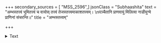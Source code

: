 +++
secondary_sources = [ "MSS_2596",]
jsonClass = "Subhaashita"
text = "अम्भस्तत्त्वं भूमितत्त्वं च वायोस् तत्त्वं तेजस्तत्त्वमाकाशतत्त्वम्।  \nपञ्चैतानि प्राणवायुं मिलित्वा नाडीयुग्मे प्राणिनां संचरन्ति॥"
title = "अम्भस्तत्त्वम्"

+++

<details><summary>Text</summary>

अम्भस्तत्त्वं भूमितत्त्वं च वायोस् तत्त्वं तेजस्तत्त्वमाकाशतत्त्वम्।  
पञ्चैतानि प्राणवायुं मिलित्वा नाडीयुग्मे प्राणिनां संचरन्ति॥
</details>
